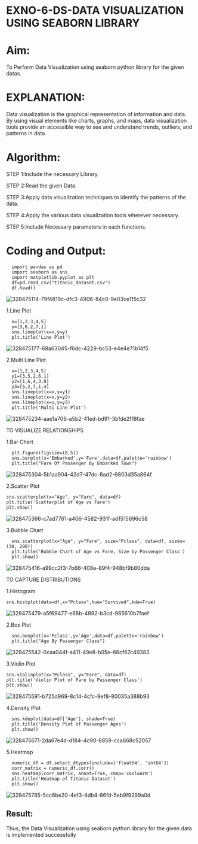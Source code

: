 # EXNO-6-DS-DATA VISUALIZATION USING SEABORN LIBRARY

# Aim:
  To Perform Data Visualization using seaborn python library for the given datas.

# EXPLANATION:
Data visualization is the graphical representation of information and data. By using visual elements like charts, graphs, and maps, data visualization tools provide an accessible way to see and understand trends, outliers, and patterns in data.

# Algorithm:
STEP 1:Include the necessary Library.

STEP 2:Read the given Data.

STEP 3:Apply data visualization techniques to identify the patterns of the data.

STEP 4:Apply the various data visualization tools wherever necessary.

STEP 5:Include Necessary parameters in each functions.

# Coding and Output:


      import pandas as pd
      import seaborn as sns
      import matplotlib.pyplot as plt
      df=pd.read_csv("titanic_dataset.csv")
      df.head()




![328475114-79f4819c-dfc3-4906-84c0-9e03ce115c32](https://github.com/user-attachments/assets/ff246e8a-2d10-44b7-bcee-20210556cfa5)



1.Line Plot


      x=[1,2,3,4,5]
      y=[3,6,2,7,1]
      sns.lineplot(x=x,y=y)
      plt.title('Line Plot')





![328475177-68a63045-f6dc-4229-bc53-e4e4e71b14f5](https://github.com/user-attachments/assets/039930a2-701d-4eb0-88bb-d0953bfa4634)



2.Multi Line Plot



      x=[1,2,3,4,5]
      y1=[3,5,2,6,1]
      y2=[1,6,4,3,8]
      y3=[5,2,7,1,4]
      sns.lineplot(x=x,y=y1)
      sns.lineplot(x=x,y=y2)
      sns.lineplot(x=x,y=y3)
      plt.title('Multi Line Plot')





![328475234-aae1a706-a5b2-41ed-bd91-3bfde2f18fae](https://github.com/user-attachments/assets/394e0b91-1091-40ab-82d7-6712f6c0ed6b)



TO VISUALIZE RELATIONSHIPS


1.Bar Chart


      plt.figure(figsize=(8,5))
      sns.barplot(x='Embarked',y='Fare',data=df,palette='rainbow')
      plt.title("Fare Of Passenger By Embarked Town")


![328475304-5b1aa904-42d7-47dc-8ad2-9803d35a864f](https://github.com/user-attachments/assets/b72d36e2-754d-49f2-91ca-24c77332f24d)


2.Scatter Plot

    sns.scatterplot(x="Age", y="Fare", data=df)
    plt.title('Scatterplot of Age vs Fare')
    plt.show()
    
    
    
    
![328475366-c7ad7761-a406-4582-931f-ad1515696c58](https://github.com/user-attachments/assets/8c787ffb-5b18-4b4f-8e9d-9c222e424f69)



3.Bubble Chart


      sns.scatterplot(x="Age", y="Fare", size="Pclass", data=df, sizes=(30, 200))
      plt.title('Bubble Chart of Age vs Fare, Size by Passenger Class')
      plt.show()



![328475416-a99cc2f3-7b66-408e-89f4-948bf9b80dda](https://github.com/user-attachments/assets/e294cc77-d04b-485b-9467-028347388d5e)



TO CAPTURE DISTRIBUTIONS


1.Histogram


    sns.histplot(data=df,x="Pclass",hue="Survived",kde=True)



![328475479-a5f69477-e68b-4892-b3cd-965610b7faef](https://github.com/user-attachments/assets/efce6920-569d-46b0-8005-9ef2d758f93c)

2.Box Plot

      sns.boxplot(x='Pclass',y='Age',data=df,palette='rainbow')
      plt.title("Age By Passenger Class")


![328475542-0caa044f-a411-49e8-b05e-66cf67c49383](https://github.com/user-attachments/assets/92f9db8b-ae76-447e-8bca-e0579ab4dd87)

3.Violin Plot


    sns.violinplot(x="Pclass", y="Fare", data=df)
    plt.title('Violin Plot of Fare by Passenger Class')
    plt.show()


![328475591-b725d969-8c14-4cfc-9ef8-80035a388b93](https://github.com/user-attachments/assets/5d31b843-c672-475c-b8a4-584c39fc0d6a)


4.Density Plot

      sns.kdeplot(data=df['Age'], shade=True)
      plt.title('Density Plot of Passenger Ages')
      plt.show()


![328475671-2da67e4d-d184-4c90-8859-cca668c52057](https://github.com/user-attachments/assets/365eafce-5fbc-43df-9fa7-5d9c5ff81c1b)



5.Heatmap


      numeric_df = df.select_dtypes(include=['float64', 'int64'])
      corr_matrix = numeric_df.corr()
      sns.heatmap(corr_matrix, annot=True, cmap='coolwarm')
      plt.title('Heatmap of Titanic Dataset')
      plt.show()

![328475785-5cc6be20-4ef3-4db4-86fd-5eb9f9299a0d](https://github.com/user-attachments/assets/e224bd4e-5995-410a-b85b-314caf78f141)



## Result:

Thus, the Data Visualization using seaborn python library for the given data is implemented successfully




      

